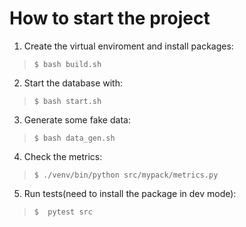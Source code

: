 # How to start the project

1. Create the virtual enviroment and install packages:
> ``` 
> $ bash build.sh
> ``` 
2. Start the database with:
> ``` 
> $ bash start.sh
> ``` 
3. Generate some fake data:
> ``` 
> $ bash data_gen.sh
> ```
4. Check the metrics:
> ``` 
> $ ./venv/bin/python src/mypack/metrics.py
> ```
5. Run tests(need to install the package in dev mode):
> ``` 
> $  pytest src
> ```
